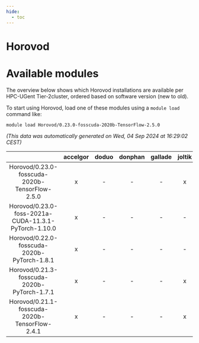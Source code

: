 ```yaml
---
hide:
  - toc
---
```


Horovod
=======

# Available modules


The overview below shows which Horovod installations are available per HPC-UGent Tier-2cluster, ordered based on software version (new to old).

To start using Horovod, load one of these modules using a `module load` command like:

```shell
module load Horovod/0.23.0-fosscuda-2020b-TensorFlow-2.5.0
```

*(This data was automatically generated on Wed, 04 Sep 2024 at 16:29:02 CEST)*  

| |accelgor|doduo|donphan|gallade|joltik|shinx|skitty|
| :---: | :---: | :---: | :---: | :---: | :---: | :---: | :---: |
|Horovod/0.23.0-fosscuda-2020b-TensorFlow-2.5.0|x|-|-|-|x|-|-|
|Horovod/0.23.0-foss-2021a-CUDA-11.3.1-PyTorch-1.10.0|x|-|-|-|-|-|-|
|Horovod/0.22.0-fosscuda-2020b-PyTorch-1.8.1|x|-|-|-|-|-|-|
|Horovod/0.21.3-fosscuda-2020b-PyTorch-1.7.1|x|-|-|-|x|-|-|
|Horovod/0.21.1-fosscuda-2020b-TensorFlow-2.4.1|x|-|-|-|x|-|-|
